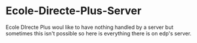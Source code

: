 # Ecole-Directe-Plus-Server
Ecole DIrecte Plus woul like to have nothing handled by a server but sometimes this isn't possible so here is everything there is on edp's server.
